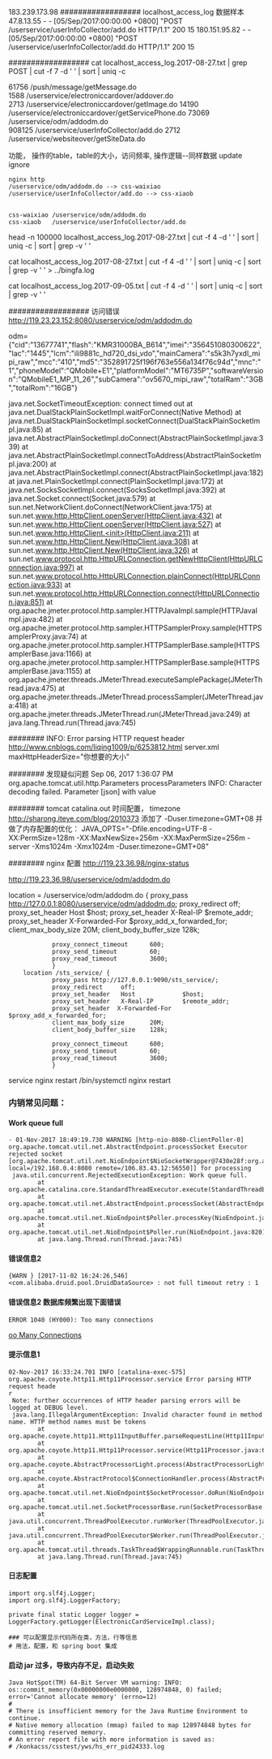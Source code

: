 
183.239.173.98
################## localhost_access_log 数据样本
47.8.13.55 - - [05/Sep/2017:00:00:00 +0800] "POST /userservice/userInfoCollector/add.do HTTP/1.1" 200 15
180.151.95.82 - - [05/Sep/2017:00:00:00 +0800] "POST /userservice/userInfoCollector/add.do HTTP/1.1" 200 15

##################
cat localhost_access_log.2017-08-27.txt | grep POST | cut -f 7 -d ' ' | sort | uniq -c

  61756 /push/message/getMessage.do      
   1588 /userservice/electroniccardover/addover.do   
   2713 /userservice/electroniccardover/getImage.do
  14190 /userservice/electroniccardover/getServicePhone.do
  73069 /userservice/odm/addodm.do  
 908125 /userservice/userInfoCollector/add.do
   2712 /userservice/websiteover/getSiteData.do

功能，
	操作的table，table的大小，访问频率, 操作逻辑--同样数据 update ignore


	nginx http
	/userservice/odm/addodm.do --> css-waixiao
	/userservice/userInfoCollector/add.do --> css-xiaob


	css-waixiao /userservice/odm/addodm.do
	css-xiaob  	/userservice/userInfoCollector/add.do


head -n 100000 localhost_access_log.2017-08-27.txt | cut -f 4 -d ' ' | sort | uniq -c | sort | grep -v '      '

cat localhost_access_log.2017-08-27.txt | cut -f 4 -d ' ' | sort | uniq -c | sort | grep -v '      ' > ../bingfa.log

cat localhost_access_log.2017-09-05.txt | cut -f 4 -d ' ' | sort | uniq -c | sort | grep -v '      '


##################  访问错误
http://119.23.23.152:8080/userservice/odm/addodm.do

odm={"cid":"13677741","flash":"KMR31000BA_B614","imei":"356451080300622","lac":"1445","lcm":"ili9881c_hd720_dsi_vdo","mainCamera":"s5k3h7yxdl_mipi_raw","mcc":"410","md5":"352891725f196f763e556a134f76c94d","mnc":"1","phoneModel":"QMobile+E1","platformModel":"MT6735P","softwareVersion":"QMobileE1_MP_11_26","subCamera":"ov5670_mipi_raw","totalRam":"3GB","totalRom":"16GB"}


java.net.SocketTimeoutException: connect timed out
	at java.net.DualStackPlainSocketImpl.waitForConnect(Native Method)
	at java.net.DualStackPlainSocketImpl.socketConnect(DualStackPlainSocketImpl.java:85)
	at java.net.AbstractPlainSocketImpl.doConnect(AbstractPlainSocketImpl.java:339)
	at java.net.AbstractPlainSocketImpl.connectToAddress(AbstractPlainSocketImpl.java:200)
	at java.net.AbstractPlainSocketImpl.connect(AbstractPlainSocketImpl.java:182)
	at java.net.PlainSocketImpl.connect(PlainSocketImpl.java:172)
	at java.net.SocksSocketImpl.connect(SocksSocketImpl.java:392)
	at java.net.Socket.connect(Socket.java:579)
	at sun.net.NetworkClient.doConnect(NetworkClient.java:175)
	at sun.net.www.http.HttpClient.openServer(HttpClient.java:432)
	at sun.net.www.http.HttpClient.openServer(HttpClient.java:527)
	at sun.net.www.http.HttpClient.<init>(HttpClient.java:211)
	at sun.net.www.http.HttpClient.New(HttpClient.java:308)
	at sun.net.www.http.HttpClient.New(HttpClient.java:326)
	at sun.net.www.protocol.http.HttpURLConnection.getNewHttpClient(HttpURLConnection.java:997)
	at sun.net.www.protocol.http.HttpURLConnection.plainConnect(HttpURLConnection.java:933)
	at sun.net.www.protocol.http.HttpURLConnection.connect(HttpURLConnection.java:851)
	at org.apache.jmeter.protocol.http.sampler.HTTPJavaImpl.sample(HTTPJavaImpl.java:482)
	at org.apache.jmeter.protocol.http.sampler.HTTPSamplerProxy.sample(HTTPSamplerProxy.java:74)
	at org.apache.jmeter.protocol.http.sampler.HTTPSamplerBase.sample(HTTPSamplerBase.java:1166)
	at org.apache.jmeter.protocol.http.sampler.HTTPSamplerBase.sample(HTTPSamplerBase.java:1155)
	at org.apache.jmeter.threads.JMeterThread.executeSamplePackage(JMeterThread.java:475)
	at org.apache.jmeter.threads.JMeterThread.processSampler(JMeterThread.java:418)
	at org.apache.jmeter.threads.JMeterThread.run(JMeterThread.java:249)
	at java.lang.Thread.run(Thread.java:745)

######## INFO: Error parsing HTTP request header
	http://www.cnblogs.com/liqing1009/p/6253812.html
	server.xml
		maxHttpHeaderSize="你想要的大小"

######## 发现疑似问题
Sep 06, 2017 1:36:07 PM org.apache.tomcat.util.http.Parameters processParameters
INFO: Character decoding failed. Parameter [json] with value

######## tomcat catalina.out 时间配置， timezone
http://sharong.iteye.com/blog/2010373
添加了  -Duser.timezone=GMT+08
并做了内存配置的优化：
JAVA_OPTS="-Dfile.encoding=UTF-8 -XX:PermSize=128m -XX:MaxNewSize=256m -XX:MaxPermSize=256m -server -Xms1024m -Xmx1024m -Duser.timezone=GMT+08"

######## nginx 配置
http://119.23.36.98/nginx-status

http://119.23.36.98/userservice/odm/addodm.do

location = /userservice/odm/addodm.do {
                proxy_pass http://127.0.0.1:8080/userservice/odm/addodm.do;
                proxy_redirect     off;
                proxy_set_header   Host             $host;
                proxy_set_header   X-Real-IP        $remote_addr;
                proxy_set_header  X-Forwarded-For   $proxy_add_x_forwarded_for;
                client_max_body_size       20M;
                client_body_buffer_size    128k;

                proxy_connect_timeout      600;
                proxy_send_timeout         60;
                proxy_read_timeout         3600;
                }
        location /sts_service/ {
                proxy_pass http://127.0.0.1:9090/sts_service/;
                proxy_redirect     off;
                proxy_set_header   Host             $host;
                proxy_set_header   X-Real-IP        $remote_addr;
                proxy_set_header  X-Forwarded-For   $proxy_add_x_forwarded_for;
                client_max_body_size       20M;
                client_body_buffer_size    128k;

                proxy_connect_timeout      600;
                proxy_send_timeout         60;
                proxy_read_timeout         3600;
                }


service nginx restart
/bin/systemctl nginx restart

### 内销常见问题：

#### Work queue full
```
- 01-Nov-2017 18:49:19.730 WARNING [http-nio-8080-ClientPoller-0] org.apache.tomcat.util.net.AbstractEndpoint.processSocket Executor rejected socket [org.apache.tomcat.util.net.NioEndpoint$NioSocketWrapper@7430e28f:org.apache.tomcat.util.net.NioChannel@356a55e1:java.nio.channels.SocketChannel[connected local=/192.168.0.4:8080 remote=/106.83.43.12:56550]] for processing
 java.util.concurrent.RejectedExecutionException: Work queue full.
        at org.apache.catalina.core.StandardThreadExecutor.execute(StandardThreadExecutor.java:172)
        at org.apache.tomcat.util.net.AbstractEndpoint.processSocket(AbstractEndpoint.java:934)
        at org.apache.tomcat.util.net.NioEndpoint$Poller.processKey(NioEndpoint.java:844)
        at org.apache.tomcat.util.net.NioEndpoint$Poller.run(NioEndpoint.java:820)
        at java.lang.Thread.run(Thread.java:745)
```
#### 错误信息2
```
{WARN } [2017-11-02 16:24:26,546] <com.alibaba.druid.pool.DruidDataSource> : not full timeout retry : 1

```
#### 错误信息2 数据库频繁出现下面错误
```
ERROR 1040 (HY000): Too many connections

```
[oo Many  Connections](http://blog.csdn.net/dracotianlong/article/details/9040677)


#### 提示信息1
```
02-Nov-2017 16:33:24.701 INFO [catalina-exec-575] org.apache.coyote.http11.Http11Processor.service Error parsing HTTP request heade
r
 Note: further occurrences of HTTP header parsing errors will be logged at DEBUG level.
 java.lang.IllegalArgumentException: Invalid character found in method name. HTTP method names must be tokens
        at org.apache.coyote.http11.Http11InputBuffer.parseRequestLine(Http11InputBuffer.java:422)
        at org.apache.coyote.http11.Http11Processor.service(Http11Processor.java:667)
        at org.apache.coyote.AbstractProcessorLight.process(AbstractProcessorLight.java:66)
        at org.apache.coyote.AbstractProtocol$ConnectionHandler.process(AbstractProtocol.java:798)
        at org.apache.tomcat.util.net.NioEndpoint$SocketProcessor.doRun(NioEndpoint.java:1441)
        at org.apache.tomcat.util.net.SocketProcessorBase.run(SocketProcessorBase.java:49)
        at java.util.concurrent.ThreadPoolExecutor.runWorker(ThreadPoolExecutor.java:1145)
        at java.util.concurrent.ThreadPoolExecutor$Worker.run(ThreadPoolExecutor.java:615)
        at org.apache.tomcat.util.threads.TaskThread$WrappingRunnable.run(TaskThread.java:61)
        at java.lang.Thread.run(Thread.java:745)
```

#### 日志配置
```
import org.slf4j.Logger;
import org.slf4j.LoggerFactory;

private final static Logger logger = LoggerFactory.getLogger(ElectronicCardServiceImpl.class);

### 可以配置显示代码所在类，方法，行等信息
# 用法，配置，和 spring boot 集成
```


#### 启动 jar 过多，导致内存不足，启动失败
```
Java HotSpot(TM) 64-Bit Server VM warning: INFO: os::commit_memory(0x00000000e0000000, 128974848, 0) failed; error='Cannot allocate memory' (errno=12)
#
# There is insufficient memory for the Java Runtime Environment to continue.
# Native memory allocation (mmap) failed to map 128974848 bytes for committing reserved memory.
# An error report file with more information is saved as:
# /konkacss/csstest/yws/hs_err_pid24333.log
```
